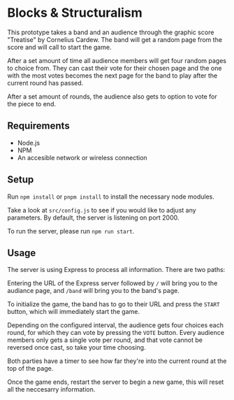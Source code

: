 # Blocks & Structuralism
This prototype takes a band and an audience through the graphic score "Treatise" by Cornelius Cardew. The band will get a random page from the score and will call to start the game. 

After a set amount of time all audience members will get four random pages to choice from. They can cast their vote for their chosen page and the one with the most votes becomes the next page for the band to play after the current round has passed.

After a set amount of rounds, the audience also gets to option to vote for the piece to end. 

## Requirements
- Node.js
- NPM
- An accesible network or wireless connection

## Setup
Run `npm install` or `pnpm install` to install the necessary node modules.

Take a look at `src/config.js` to see if you would like to adjust any parameters. By default, the server is listening on port 2000.

To run the server, please run `npm run start`.

## Usage
The server is using Express to process all information. There are two paths:

Entering the URL of the Express server followed by `/` will bring you to the audiance page, and `/band` will bring you to the band's page.

To initialize the game, the band has to go to their URL and press the `START` button, which will immediately start the game.

Depending on the configured interval, the audience gets four choices each round, for which they can vote by pressing the `VOTE` button. Every audience members only gets a single vote per round, and that vote cannot be reversed once cast, so take your time choosing.

Both parties have a timer to see how far they're into the current round at the top of the page.

Once the game ends, restart the server to begin a new game, this will reset all the neccesarry information.